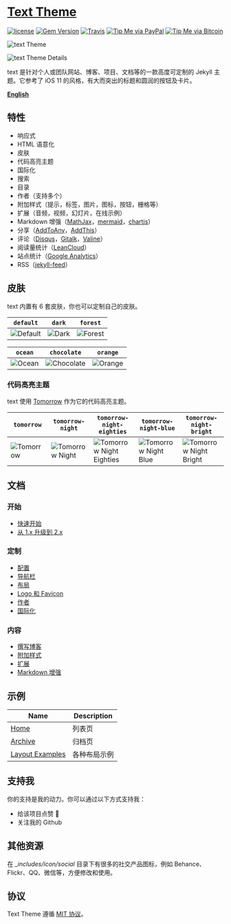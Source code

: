 # [Text Theme](https://github.com/rekeryang/jekyll-text-theme)

[![license](https://img.shields.io/github/license/rekeryang/jekyll-text-theme.svg)](https://github.com/rekeryang/jekyll-text-theme/blob/master/LICENSE)
[![Gem Version](https://img.shields.io/gem/v/jekyll-text-theme.svg)](https://github.com/rekeryang/jekyll-text-theme/releases)
[![Travis](https://img.shields.io/travis/rekeryang/jekyll-text-theme.svg)](https://travis-ci.org/rekeryang/jekyll-text-theme)
[![Tip Me via PayPal](https://img.shields.io/badge/PayPal-tip%20me-1462ab.svg?logo=paypal)](https://www.paypal.me/kitian616)
[![Tip Me via Bitcoin](https://img.shields.io/badge/Bitcoin-tip%20me-f7931a.svg?logo=bitcoin)](https://raw.githubusercontent.com/rekeryang/jekyll-text-theme/master/docs/assets/images/3Fkufxcw2xd8HnaRJBNK4ccdtkUDyyNu4V.jpg)

![text Theme](https://raw.githubusercontent.com/rekeryang/jekyll-text-theme/master/screenshots/TeXt-home.jpg)

![text Theme Details](https://raw.githubusercontent.com/rekeryang/jekyll-text-theme/master/screenshots/TeXt-layouts.png)

text 是针对个人或团队网站、博客、项目、文档等的一款高度可定制的 Jekyll 主题。它参考了 iOS 11 的风格，有大而突出的标题和圆润的按钮及卡片。

**[English](https://github.com/rekeryang/jekyll-text-theme/blob/master/README-en.md)**

## 特性

- 响应式
- HTML 语意化
- 皮肤
- 代码高亮主题
- 国际化
- 搜索
- 目录
- 作者（支持多个）
- 附加样式（提示，标签，图片，图标，按钮，栅格等）
- 扩展（音频，视频，幻灯片，在线示例）
- Markdown 增强（[MathJax](https://www.mathjax.org/)，[mermaid](https://mermaidjs.github.io/)，[chartjs](http://www.chartjs.org/)）
- 分享（[AddToAny](https://www.addtoany.com/)，[AddThis](https://www.addthis.com/)）
- 评论（[Disqus](https://disqus.com/)，[Gitalk](https://gitalk.github.io/)，[Valine](https://valine.js.org/en/)）
- 阅读量统计（[LeanCloud](https://leancloud.cn/)）
- 站点统计（[Google Analytics](https://analytics.google.com/analytics/web/)）
- RSS（[jekyll-feed](https://github.com/jekyll/jekyll-feed)）

## 皮肤

text 内置有 6 套皮肤，你也可以定制自己的皮肤。

| `default` | `dark` | `forest` |
| --- |  --- | --- |
| ![Default](https://raw.githubusercontent.com/rekeryang/jekyll-text-theme/master/screenshots/skins_default.jpg) | ![Dark](https://raw.githubusercontent.com/rekeryang/jekyll-text-theme/master/screenshots/skins_dark.jpg) | ![Forest](https://raw.githubusercontent.com/rekeryang/jekyll-text-theme/master/screenshots/skins_forest.jpg) |

| `ocean` | `chocolate` | `orange` |
| --- |  --- | --- |
| ![Ocean](https://raw.githubusercontent.com/rekeryang/jekyll-text-theme/master/screenshots/skins_ocean.jpg) | ![Chocolate](https://raw.githubusercontent.com/rekeryang/jekyll-text-theme/master/screenshots/skins_chocolate.jpg) | ![Orange](https://raw.githubusercontent.com/rekeryang/jekyll-text-theme/master/screenshots/skins_orange.jpg) |

### 代码高亮主题

text 使用 [Tomorrow](https://github.com/chriskempson/tomorrow-theme) 作为它的代码高亮主题。

| `tomorrow` | `tomorrow-night` | `tomorrow-night-eighties` | `tomorrow-night-blue` | `tomorrow-night-bright` |
| --- |  --- | --- | --- |  --- |
| ![Tomorrow](https://raw.githubusercontent.com/rekeryang/jekyll-text-theme/master/screenshots/highlight_tomorrow.png) | ![Tomorrow Night](https://raw.githubusercontent.com/rekeryang/jekyll-text-theme/master/screenshots/highlight_tomorrow-night.png) | ![Tomorrow Night Eighties](https://raw.githubusercontent.com/rekeryang/jekyll-text-theme/master/screenshots/highlight_tomorrow-night-eighties.png) | ![Tomorrow Night Blue](https://raw.githubusercontent.com/rekeryang/jekyll-text-theme/master/screenshots/highlight_tomorrow-night-blue.png) | ![Tomorrow Night Bright](https://raw.githubusercontent.com/rekeryang/jekyll-text-theme/master/screenshots/highlight_tomorrow-night-bright.png) |

## 文档

### 开始

- [快速开始](https://rekeryang.com/jekyll-text-theme/docs/zh/quick-start)
- [从 1.x 升级到 2.x](https://rekeryang.com/jekyll-text-theme/docs/zh/update-from-1-to-2)

### 定制

- [配置](https://rekeryang.com/jekyll-text-theme/docs/zh/configuration)
- [导航栏](https://rekeryang.com/jekyll-text-theme/docs/zh/navigation)
- [布局](https://rekeryang.com/jekyll-text-theme/docs/zh/layouts)
- [Logo 和 Favicon](https://rekeryang.com/jekyll-text-theme/docs/zh/logo-and-favicon)
- [作者](https://rekeryang.com/jekyll-text-theme/docs/zh/authors)
- [国际化](https://rekeryang.com/jekyll-text-theme/docs/zh/i18n)

### 内容

- [撰写博客](https://rekeryang.com/jekyll-text-theme/docs/zh/writing-posts)
- [附加样式](https://rekeryang.com/jekyll-text-theme/docs/zh/additional-styles)
- [扩展](https://rekeryang.com/jekyll-text-theme/docs/zh/extensions)
- [Markdown 增强](https://rekeryang.com/jekyll-text-theme/docs/zh/markdown-enhancements)

## 示例

| Name | Description |
| --- | --- |
| [Home](https://rekeryang.com/jekyll-text-theme/test/) | 列表页 |
| [Archive](https://rekeryang.com/jekyll-text-theme/archive.html) | 归档页 |
| [Layout Examples](https://rekeryang.com/jekyll-text-theme/samples.html) | 各种布局示例 |

## 支持我

你的支持是我的动力。你可以通过以下方式支持我：

- 给该项目点赞 🌟
- 关注我的 Github


## 其他资源

在 *_includes/icon/social* 目录下有很多的社交产品图标，例如 Behance、Flickr、QQ、微信等，方便修改和使用。

## 协议

Text Theme 遵循 [MIT 协议](https://github.com/rekeryang/jekyll-text-theme/blob/master/LICENSE)。
